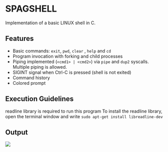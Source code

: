 # SPAGSHELL

Implementation of a basic LINUX shell in C.

Features
--------


* Basic commands: `exit`, `pwd`, `clear` , `help` and `cd`
* Program invocation with forking and child processes
* Piping implemented (`<cmd1> | <cmd2>`) via `pipe` and `dup2` syscalls. Multiple piping is allowed.
* SIGINT signal when Ctrl-C is pressed (shell is not exited)
* Command history
* Colored prompt

Execution Guidelines
----------------------------
readline library is required to run this program
To install the readline library, open the terminal window and write
`sudo apt-get install libreadline-dev`

Output
-------

![](Test.gif)


